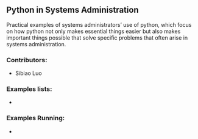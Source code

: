 ## Python in Systems Administration

Practical examples of systems administrators’ use of python, which focus on how python not only makes essential things easier but also makes important things possible that solve specific problems that often arise in systems administration.

### Contributors:
  * Sibiao Luo

### Examples lists:
  * 

### Examples Running:
  *


